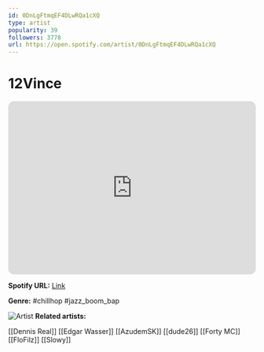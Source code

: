 ```yaml
---
id: 0DnLgFtmqEF4DLwRQa1cXQ
type: artist
popularity: 39
followers: 3778
url: https://open.spotify.com/artist/0DnLgFtmqEF4DLwRQa1cXQ
---
```

# 12Vince

<iframe style="border-radius:12px" src="https://open.spotify.com/embed/artist/0DnLgFtmqEF4DLwRQa1cXQ" width="100%" height="352" frameBorder="0" allowfullscreen="" allow="autoplay; clipboard-write; encrypted-media; fullscreen; picture-in-picture" loading="lazy"></iframe>

**Spotify URL:** [Link](https://open.spotify.com/artist/0DnLgFtmqEF4DLwRQa1cXQ)

**Genre:**  #chillhop #jazz_boom_bap

![Artist](https://i.scdn.co/image/ab6761610000e5eb0c3b5d019b60c3612465db93)
**Related artists:**

[[Dennis Real]]
[[Edgar Wasser]]
[[AzudemSK]]
[[dude26]]
[[Forty MC]]
[[FloFilz]]
[[Slowy]]
